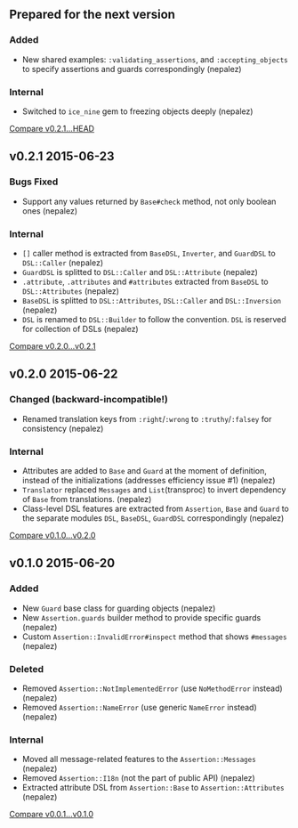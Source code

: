 ## Prepared for the next version

### Added

* New shared examples: `:validating_assertions`, and `:accepting_objects`
  to specify assertions and guards correspondingly (nepalez)

### Internal

* Switched to `ice_nine` gem to freezing objects deeply (nepalez)

[Compare v0.2.1...HEAD](https://github.com/nepalez/assertion/compare/v0.2.1...HEAD)

## v0.2.1 2015-06-23

### Bugs Fixed

* Support any values returned by `Base#check` method, not only boolean ones (nepalez)

### Internal

* `[]` caller method is extracted from `BaseDSL`, `Inverter`, and `GuardDSL` to `DSL::Caller` (nepalez)
* `GuardDSL` is splitted to `DSL::Caller` and `DSL::Attribute` (nepalez)
* `.attribute`, `.attributes` and `#attributes` extracted from `BaseDSL` to `DSL::Attributes` (nepalez)
* `BaseDSL` is splitted to `DSL::Attributes`, `DSL::Caller` and `DSL::Inversion` (nepalez)
* `DSL` is renamed to `DSL::Builder` to follow the convention. `DSL` is reserved for collection of DSLs (nepalez)

[Compare v0.2.0...v0.2.1](https://github.com/nepalez/assertion/compare/v0.2.0...v0.2.1)

## v0.2.0 2015-06-22

### Changed (backward-incompatible!)

* Renamed translation keys from `:right`/`:wrong` to `:truthy`/`:falsey` for consistency (nepalez)

### Internal

* Attributes are added to `Base` and `Guard` at the moment of definition,
  instead of the initializations (addresses efficiency issue #1) (nepalez)
* `Translator` replaced `Messages` and `List`(transproc) to invert dependency
  of `Base` from translations. (nepalez)
* Class-level DSL features are extracted from `Assertion`, `Base` and `Guard`
  to the separate modules `DSL`, `BaseDSL`, `GuardDSL` correspondingly (nepalez)

[Compare v0.1.0...v0.2.0](https://github.com/nepalez/assertion/compare/v0.1.0...v0.2.0)

## v0.1.0 2015-06-20

### Added

* New `Guard` base class for guarding objects (nepalez)
* New `Assertion.guards` builder method to provide specific guards (nepalez)
* Custom `Assertion::InvalidError#inspect` method that shows `#messages` (nepalez)

### Deleted

* Removed `Assertion::NotImplementedError` (use `NoMethodError` instead) (nepalez)
* Removed `Assertion::NameError` (use generic `NameError` instead) (nepalez)

### Internal

* Moved all message-related features to the `Assertion::Messages` (nepalez)
* Removed `Assertion::I18n` (not the part of public API) (nepalez)
* Extracted attribute DSL from `Assertion::Base` to `Assertion::Attributes` (nepalez)

[Compare v0.0.1...v0.1.0](https://github.com/nepalez/assertion/compare/v0.0.1...v0.1.0)
